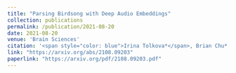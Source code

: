 ```yaml
---
title: "Parsing Birdsong with Deep Audio Embeddings"
collection: publications
permalink: /publication/2021-08-20
date: 2021-08-20
venue: 'Brain Sciences'
citation: '<span style="color: blue">Irina Tolkova*</span>, Brian Chu*, Marcel Hedman*, Stefan Kahl, Holger Klinck. <br> Published in <i> IJCAI 2021 Workshop on AI for Social Good </i> (2021).'
link: "https://arxiv.org/abs/2108.09203"
paperlink: "https://arxiv.org/pdf/2108.09203.pdf"
---
```

